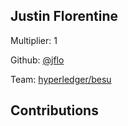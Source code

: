 
## Justin Florentine
Multiplier: 1

Github: [@jflo](https://github.com/jflo)

Team: [hyperledger/besu](https://github.com/hyperledger/besu/pulls?q=author%3Ajflo)

## Contributions
